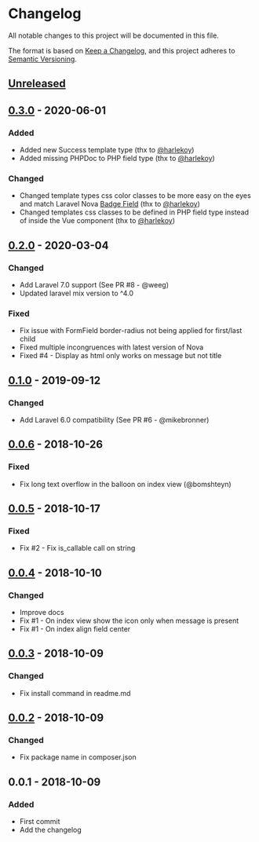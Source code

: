 # Changelog
All notable changes to this project will be documented in this file.

The format is based on [Keep a Changelog](https://keepachangelog.com/en/1.0.0/),
and this project adheres to [Semantic Versioning](https://semver.org/spec/v2.0.0.html).

## [Unreleased]

## [0.3.0] - 2020-06-01

### Added
- Added new Success template type (thx to [@harlekoy](https://github.com/harlekoy))
- Added missing PHPDoc to PHP field type (thx to [@harlekoy](https://github.com/harlekoy))

### Changed
- Changed template types css color classes to be more easy on the eyes and match Laravel Nova [Badge Field](https://nova.laravel.com/docs/3.0/resources/fields.html#badge-field) (thx to [@harlekoy](https://github.com/harlekoy))
- Changed templates css classes to be defined in PHP field type instead of inside the Vue component (thx to [@harlekoy](https://github.com/harlekoy))

## [0.2.0] - 2020-03-04

### Changed
- Add Laravel 7.0 support (See PR #8 - @weeg)
- Updated laravel mix version to ^4.0

### Fixed
- Fix issue with FormField border-radius not being applied for first/last child
- Fixed multiple incongruences with latest version of Nova
- Fixed #4 - Display as html only works on message but not title

## [0.1.0] - 2019-09-12

### Changed
- Add Laravel 6.0 compatibility (See PR #6 - @mikebronner)

## [0.0.6] - 2018-10-26

### Fixed
- Fix long text overflow in the balloon on index view (@bomshteyn)

## [0.0.5] - 2018-10-17

### Fixed
- Fix #2 - Fix is_callable call on string

## [0.0.4] - 2018-10-10

### Changed
- Improve docs
- Fix #1 - On index view show the icon only when message is present
- Fix #1 - On index align field center

## [0.0.3] - 2018-10-09

### Changed
- Fix install command in readme.md

## [0.0.2] - 2018-10-09

### Changed
- Fix package name in composer.json

## 0.0.1 - 2018-10-09

### Added
- First commit
- Add the changelog

[Unreleased]: https://github.com/comodolab/nova-help/compare/0.3.0...HEAD
[0.3.0]: https://github.com/comodolab/nova-help/compare/0.2.0...0.3.0
[0.2.0]: https://github.com/comodolab/nova-help/compare/0.1.0...0.2.0
[0.1.0]: https://github.com/comodolab/nova-help/compare/0.0.6...0.1.0
[0.0.6]: https://github.com/comodolab/nova-help/compare/0.0.5...0.0.6
[0.0.5]: https://github.com/comodolab/nova-help/compare/0.0.4...0.0.5
[0.0.4]: https://github.com/comodolab/nova-help/compare/0.0.3...0.0.4
[0.0.3]: https://github.com/comodolab/nova-help/compare/0.0.2...0.0.3
[0.0.2]: https://github.com/comodolab/nova-help/compare/0.0.1...0.0.2